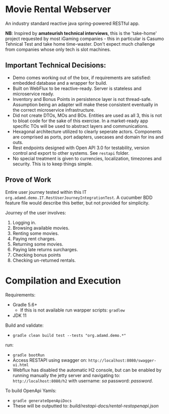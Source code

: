 # Movie Rental Webserver

An industry standard reactive java spring-powered RESTful app.

**NB**: Inspired by **amateurish technical interviews**, this is the 'take-home' project requested by most iGaming companies - this in particular is Casumo Tehnical Test and take home time-waster. Don't expect much challenge from companies whose only tech is slot machines.

## Important Technical Decisions:

* Demo comes working out of the box, if requirements are satisfied: embedded database and a wrapper for build.
* Built on WebFlux to be reactive-ready. Server is stateless and microservice ready.
* Inventory and Bonus Points in persistence layer is not thread-safe. Assumption being an adapter will
make these consistent eventually in the correct microservice infrastructure.
* Did not create DTOs, MOs and BOs. Entities are used as all 3, this is not to bloat code for the sake of this 
exercise. In a market-ready app specific TOs will be used to abstract layers and communications.
* Hexagonal architecture utilized to clearly seperate actors. Components are comprised as ports, port adapters, usecases and 
domain for ins and outs.
* Rest endpoints designed with Open API 3.0 for testability, version control and export to other systems. See `restapi` folder.
* No special treatment is given to currencies, localization, timezones and security. This is to keep things simple.
   
## Prove of Work

Entire user journey tested within this IT `org.adamd.demo.IT.RestUserJourneyIntegrationTest`. A cucumber BDD feature
file would describe this better, but not provided for simplicity.

Journey of the user involves:
1. Logging in.
2. Browsing available movies.
3. Renting some movies.
4. Paying rent charges.
5. Returning some movies.
6. Paying late returns surcharges.
7. Checking bonus points
8. Checking un-returned rentals.

# Compilation and Execution

Requirements:
* Gradle 5.6+
  * If this is not available run warpper scripts: `gradlew`
* JDK 11

Build and validate:
* `gradle clean build test --tests "org.adamd.demo.*" `

run:
* `gradle bootRun`
* Access RESTAPI using swagger on: `http://localhost:8080/swagger-ui.html`
* Webflux has disabled the automatic H2 console, but can be enabled by running manually the jetty server
and navigating to: `http://localhost:8080/h2` with username: _sa_ password: _password_. 

To build OpenApi Yamls:
* `gradle generateOpenApiDocs`
* These will be outputted to: _build/restapi-docs/rental-restopenapi.json_
